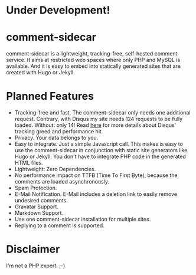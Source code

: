 # Under Development!


# comment-sidecar

comment-sidecar is a lightweight, tracking-free, self-hosted comment service. It aims at restricted web spaces where only PHP and MySQL is available. And it is easy to embed into statically generated sites that are created with Hugo or Jekyll.
  
# Planned Features

- Tracking-free and fast. The comment-sidecar only needs one additional request. Contrary, with Disqus my site needs 124 requests to be fully loaded. Without: only 14! Read [here](http://donw.io/post/github-comments/) for more details about Disqus' tracking greed and performance hit.
- Privacy. Your data belongs to you.
- Easy to integrate. Just a simple Javascript call. This makes is easy to use the comment-sidecar in conjunction with static site generators like Hugo or Jekyll. You don't have to integrate PHP code in the generated HTML files.
- Lightweight: Zero Dependencies.
- No performance impact on TTFB (Time To First Byte), because the comments are loaded asynchronously.
- Spam Protection.
- E-Mail Notification. E-Mail includes a deletion link to easily remove undesired comments. 
- Gravatar Support.
- Markdown Support.
- Use one comment-sidecar installation for multiple sites.
- Replying to a comment is supported.

# Disclaimer

I'm not a PHP expert. ;-)